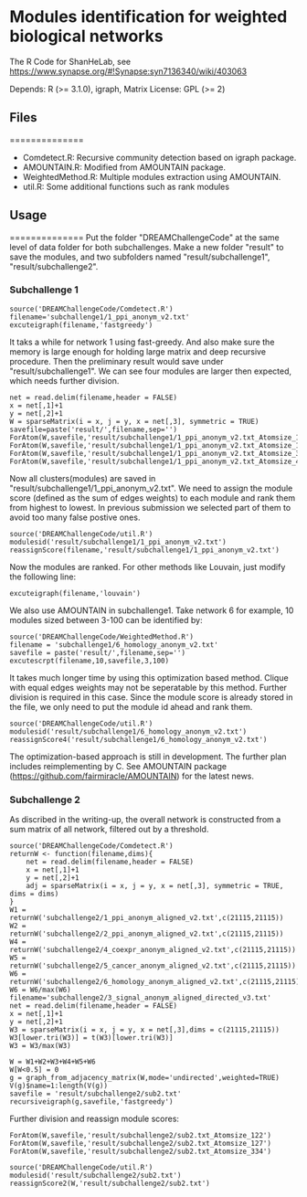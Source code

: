 # Modules identification for weighted biological networks

The R Code for ShanHeLab, see https://www.synapse.org/#!Synapse:syn7136340/wiki/403063

Depends: R (>= 3.1.0), igraph, Matrix
License: GPL (>= 2)

## Files
==============
- Comdetect.R: Recursive community detection based on igraph package.
- AMOUNTAIN.R: Modified from AMOUNTAIN package.
- WeightedMethod.R: Multiple modules extraction using AMOUNTAIN.
- util.R: Some additional functions such as rank modules

## Usage
==============
Put the folder "DREAMChallengeCode" at the same level of data folder for both subchallenges. Make a new folder "result" to save the modules, and two subfolders named "result/subchallenge1", "result/subchallenge2".
### Subchallenge 1
```{r}
source('DREAMChallengeCode/Comdetect.R')
filename='subchallenge1/1_ppi_anonym_v2.txt'
excuteigraph(filename,'fastgreedy')
```
It taks a while for network 1 using fast-greedy. And also make sure the memory is large enough for holding large matrix and deep recursive procedure. Then the preliminary result would save under "result/subchallenge1". We can see four modules are larger then expected, which needs further division.
```{r}
net = read.delim(filename,header = FALSE)
x = net[,1]+1
y = net[,2]+1
W = sparseMatrix(i = x, j = y, x = net[,3], symmetric = TRUE)
savefile=paste('result/',filename,sep='')
ForAtom(W,savefile,'result/subchallenge1/1_ppi_anonym_v2.txt_Atomsize_109')
ForAtom(W,savefile,'result/subchallenge1/1_ppi_anonym_v2.txt_Atomsize_159')
ForAtom(W,savefile,'result/subchallenge1/1_ppi_anonym_v2.txt_Atomsize_338')
ForAtom(W,savefile,'result/subchallenge1/1_ppi_anonym_v2.txt_Atomsize_467')
```
Now all clusters(modules) are saved in "result/subchallenge1/1_ppi_anonym_v2.txt". We need to assign the module score (defined as the sum of edges weights) to each module and rank them from highest to lowest. In previous submission we selected part of them to avoid too many false postive ones.
```{r}
source('DREAMChallengeCode/util.R')
modulesid('result/subchallenge1/1_ppi_anonym_v2.txt')
reassignScore(filename,'result/subchallenge1/1_ppi_anonym_v2.txt')
```
Now the modules are ranked. For other methods like Louvain, just modify the following line:
```{r}
excuteigraph(filename,'louvain')
```

We also use AMOUNTAIN in subchallenge1. Take network 6 for example, 10 modules sized between 3-100 can be identified by:
```{r}
source('DREAMChallengeCode/WeightedMethod.R')
filename = 'subchallenge1/6_homology_anonym_v2.txt'
savefile = paste('result/',filename,sep='')
excutescrpt(filename,10,savefile,3,100)
```
It takes much longer time by using this optimization based method. Clique with equal edges weights may not be seperatable by this method. Further division is required in this case. Since the module score is already stored in the file, we only need to put the module id ahead and rank them.
```{r}
source('DREAMChallengeCode/util.R')
modulesid('result/subchallenge1/6_homology_anonym_v2.txt')
reassignScore4('result/subchallenge1/6_homology_anonym_v2.txt')
```

The optimization-based approach is still in development. The further plan includes reimplementing by C. See AMOUNTAIN package (https://github.com/fairmiracle/AMOUNTAIN) for the latest news.

### Subchallenge 2
As discribed in the writing-up, the overall network is constructed from a sum matrix of all network, filtered out by a threshold.
```{r}
source('DREAMChallengeCode/Comdetect.R')
returnW <- function(filename,dims){
	net = read.delim(filename,header = FALSE)
	x = net[,1]+1
	y = net[,2]+1
	adj = sparseMatrix(i = x, j = y, x = net[,3], symmetric = TRUE, dims = dims)
}
W1 = returnW('subchallenge2/1_ppi_anonym_aligned_v2.txt',c(21115,21115))
W2 = returnW('subchallenge2/2_ppi_anonym_aligned_v2.txt',c(21115,21115))
W4 = returnW('subchallenge2/4_coexpr_anonym_aligned_v2.txt',c(21115,21115))
W5 = returnW('subchallenge2/5_cancer_anonym_aligned_v2.txt',c(21115,21115))
W6 = returnW('subchallenge2/6_homology_anonym_aligned_v2.txt',c(21115,21115))
W6 = W6/max(W6)
filename='subchallenge2/3_signal_anonym_aligned_directed_v3.txt'
net = read.delim(filename,header = FALSE)
x = net[,1]+1
y = net[,2]+1
W3 = sparseMatrix(i = x, j = y, x = net[,3],dims = c(21115,21115))
W3[lower.tri(W3)] = t(W3)[lower.tri(W3)]
W3 = W3/max(W3)

W = W1+W2+W3+W4+W5+W6
W[W<0.5] = 0
g = graph_from_adjacency_matrix(W,mode='undirected',weighted=TRUE)
V(g)$name=1:length(V(g))
savefile = 'result/subchallenge2/sub2.txt'
recursiveigraph(g,savefile,'fastgreedy')
```

Further division and reassign module scores:
```{r}
ForAtom(W,savefile,'result/subchallenge2/sub2.txt_Atomsize_122')
ForAtom(W,savefile,'result/subchallenge2/sub2.txt_Atomsize_127')
ForAtom(W,savefile,'result/subchallenge2/sub2.txt_Atomsize_334')

source('DREAMChallengeCode/util.R')
modulesid('result/subchallenge2/sub2.txt')
reassignScore2(W,'result/subchallenge2/sub2.txt')
```